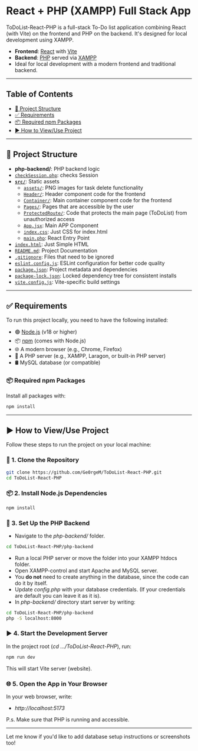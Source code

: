 # React + PHP (XAMPP) Full Stack App

ToDoList-React-PHP is a full-stack To-Do list application combining React (with Vite) on the frontend and PHP on the backend. 
It's designed for local development using XAMPP.

- **Frontend**: [React](https://reactjs.org/) with [Vite](https://vitejs.dev/)
- **Backend**: [PHP](https://www.php.net/) served via [XAMPP](https://www.apachefriends.org/)
- Ideal for local development with a modern frontend and traditional backend.

---
## Table of Contents
- [📁 Project Structure](#-project-structure)
- [✅ Requirements](#-requirements)
- [📦 Required npm Packages](#-required-npm-packages)
- [▶️ How to View/Use Project](#️-how-to-viewuse-project)

---
## 📁 Project Structure
- **php-backend/**: PHP backend logic
- [`checkSession.php`](https://github.com/Ge0rgeM/ToDoList-React-PHP/blob/main/php-backend/checkSession.php): checks Session
- **[`src/`](https://github.com/Ge0rgeM/ToDoList-React-PHP/tree/main/src)**: Static assets
    - [`assets/`](https://github.com/Ge0rgeM/ToDoList-React-PHP/tree/main/src/assets): PNG images for task delete functionality
    - [`Header/`](https://github.com/Ge0rgeM/ToDoList-React-PHP/tree/main/src/Header): Header component code for the frontend
    - [`Container/`](https://github.com/Ge0rgeM/ToDoList-React-PHP/tree/main/src/Container): Main container component code for the frontend
    - [`Pages/`](https://github.com/Ge0rgeM/ToDoList-React-PHP/tree/main/src/Pages): Pages that are accessible by the user
    - [`ProtectedRoute/`](https://github.com/Ge0rgeM/ToDoList-React-PHP/tree/main/src/ProtectedRoute): Code that protects the main page (ToDoList) from unauthorized access
    - [`App.jsx`](https://github.com/Ge0rgeM/ToDoList-React-PHP/blob/main/src/App.jsx): Main APP Component 
    - [`index.css`](https://github.com/Ge0rgeM/ToDoList-React-PHP/blob/main/src/index.css): Just CSS for index.html 
    - [`main.php`](https://github.com/Ge0rgeM/ToDoList-React-PHP/blob/main/src/main.jsx): React Entry Point
- [`index.html`](https://github.com/Ge0rgeM/ToDoList-React-PHP/blob/main/index.html): Just Simple HTML
- [`README.md`](https://github.com/Ge0rgeM/ToDoList-React-PHP/blob/main/README.md): Project Documentation
- [`.gitignore`](https://github.com/Ge0rgeM/ToDoList-React-PHP/blob/main/README.md): Files that need to be ignored
- [`eslint.config.js`](https://github.com/Ge0rgeM/ToDoList-React-PHP/blob/main/eslint.config.js): ESLint configuration for better code quality
- [`package.json`](https://github.com/Ge0rgeM/ToDoList-React-PHP/blob/main/package.json): Project metadata and dependencies
- [`package-lock.json`](https://github.com/Ge0rgeM/ToDoList-React-PHP/blob/main/package-lock.json): Locked dependency tree for consistent installs
- [`vite.config.js`](https://github.com/Ge0rgeM/ToDoList-React-PHP/blob/main/vite.config.js): Vite-specific build settings

---
## ✅ Requirements

To run this project locally, you need to have the following installed:

- 🟢 [Node.js](https://nodejs.org/) (v18 or higher)
- 📦 [npm](https://www.npmjs.com/) (comes with Node.js)
- 🌐 A modern browser (e.g., Chrome, Firefox)
- 🐘 A PHP server (e.g., XAMPP, Laragon, or built-in PHP server)
- 🛢️ MySQL database (or compatible)

### 📦 Required npm Packages

Install all packages with:

```bash
npm install
```

---
## ▶️ How to View/Use Project

Follow these steps to run the project on your local machine:

### 📁 1. Clone the Repository
```bash
git clone https://github.com/Ge0rgeM/ToDoList-React-PHP.git
cd ToDoList-React-PHP
```

### 📦 2. Install Node.js Dependencies
```bash
npm install
```
### 🐘 3. Set Up the PHP Backend
 - Navigate to the *php-backend/* folder.
 ```bash
 cd ToDoList-React-PHP/php-backend
 ```
 - Run a local PHP server or move the folder into your XAMPP htdocs folder.
 - Open XAMPP-control and start Apache and MySQL server.
 - You **do not** need to create anything in the database, since the code can do it by itself.
 - Update *config.php* with your database credentials. (If your credentials are default you can leave it as it is).
 - In *php-backend/* directory start server by writing:
 ```bash
 cd ToDoList-React-PHP/php-backend
 php -S localhost:8000
 ```
### ▶️ 4. Start the Development Server
In the project root (*cd .../ToDoList-React-PHP*), run:
```bash
npm run dev
```
This will start Vite server (website).

### 🌐 5. Open the App in Your Browser
In your web browser, write:
 - *http://localhost:5173* 
 
P.s. Make sure that PHP is running and accessible.


---
Let me know if you'd like to add database setup instructions or screenshots too!